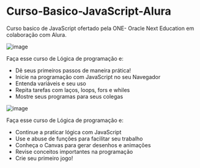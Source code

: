 # Curso-Basico-JavaScript-Alura


Curso basico de JavaScript ofertado pela ONE- Oracle Next Education em colaboração com Alura.

![image](https://user-images.githubusercontent.com/104936515/206956790-d1cd2602-a29b-4d00-8c85-4751100ddc3d.png)

Faça esse curso de Lógica de programação e:
* Dê seus primeiros passos de maneira prática!
* Inicie na programação com JavaScript no seu Navegador
* Entenda variáveis e seu uso
* Repita tarefas com laços, loops, fors e whiles
* Mostre seus programas para seus colegas


![image](https://user-images.githubusercontent.com/104936515/206956389-2ed06353-4739-41d1-b658-34d036a26981.png)


Faça esse curso de Lógica de programação e:
* Continue a praticar lógica com JavaScript
* Use e abuse de funções para facilitar seu trabalho
* Conheça o Canvas para gerar desenhos e animações
* Revise conceitos importantes na programação
* Crie seu primeiro jogo!


